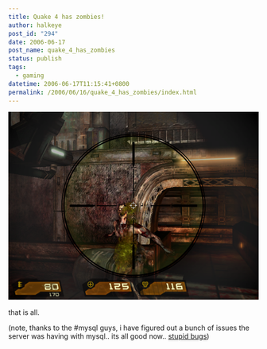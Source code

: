 ```yaml
---
title: Quake 4 has zombies!
author: halkeye
post_id: "294"
date: 2006-06-17
post_name: quake_4_has_zombies
status: publish
tags:
  - gaming
datetime: 2006-06-17T11:15:41+0800
permalink: /2006/06/16/quake_4_has_zombies/index.html
---
```


![](screenshot.png)

that is all.


(note, thanks to the #mysql guys, i have figured out a bunch of issues the server was having with mysql.. its all good now.. [stupid bugs](https://bugs.mysql.com/bug.php?id=7331))
